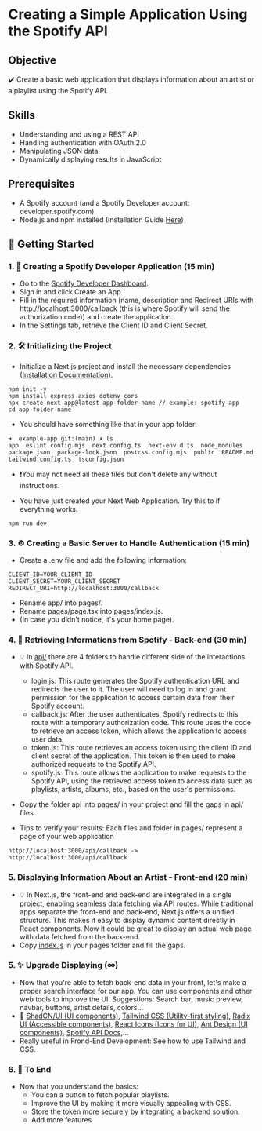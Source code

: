 # Creating a Simple Application Using the Spotify API

## Objective
✔️ Create a basic web application that displays information about an artist or a playlist using the Spotify API.

## Skills
- Understanding and using a REST API
- Handling authentication with OAuth 2.0
- Manipulating JSON data
- Dynamically displaying results in JavaScript

## Prerequisites
- A Spotify account (and a Spotify Developer account: developer.spotify.com)
- Node.js and npm installed (Installation Guide [Here](URL_du_lien))

## 🚀 Getting Started
### 1. 🎵 Creating a Spotify Developer Application (15 min)
- Go to the [Spotify Developer Dashboard](URL_du_lien).
- Sign in and click Create an App.
- Fill in the required information (name, description and Redirect URIs with http://localhost:3000/callback (this is where Spotify will send the authorization code)) and create the application.
- In the Settings tab, retrieve the Client ID and Client Secret.

### 2. 🛠 Initializing the Project
- Initialize a Next.js project and install the necessary dependencies ([Installation Documentation](https://nextjs.org/docs/app/getting-started/installation)).
```
npm init -y
npm install express axios dotenv cors
npx create-next-app@latest app-folder-name // example: spotify-app
cd app-folder-name
```
- You should have something like that in your app folder:
```
➜  example-app git:(main) ✗ ls
app  eslint.config.mjs  next.config.ts  next-env.d.ts  node_modules  package.json  package-lock.json  postcss.config.mjs  public  README.md  tailwind.config.ts  tsconfig.json
```
- ❗You may not need all these files but don't delete any without instructions.

- You have just created your Next Web Application. Try this to if everything works.
```
npm run dev
```

### 3. ⚙️ Creating a Basic Server to Handle Authentication (15 min)
- Create a .env file and add the following information:
```
CLIENT_ID=YOUR_CLIENT_ID
CLIENT_SECRET=YOUR_CLIENT_SECRET
REDIRECT_URI=http://localhost:3000/callback
```
- Rename app/ into pages/.
- Rename pages/page.tsx into pages/index.js.
- (In case you didn't notice, it's your home page).

### 4. 🔑 Retrieving Informations from Spotify - Back-end (30 min)
- 💡 In [api/](./api/) there are 4 folders to handle different side of the interactions with Spotify API.
  - login.js: This route generates the Spotify authentication URL and redirects the user to it. The user will need to log in and grant permission for the application to access certain data from their Spotify account.
  - callback.js: After the user authenticates, Spotify redirects to this route with a temporary authorization code. This route uses the code to retrieve an access token, which allows the application to access user data.
  - token.js: This route retrieves an access token using the client ID and client secret of the application. This token is then used to make authorized requests to the Spotify API.
  - spotify.js: This route allows the application to make requests to the Spotify API, using the retrieved access token to access data such as playlists, artists, albums, etc., based on the user's permissions.

- Copy the folder api into pages/ in your project and fill the gaps in api/ files.
- Tips to verify your results: Each files and folder in pages/ represent a page of your web application
```
http://localhost:3000/api/callback -> http://localhost:3000/api/callback
```

### 5. Displaying Information About an Artist - Front-end (20 min)
- 💡 In Next.js, the front-end and back-end are integrated in a single project, enabling seamless data fetching via API routes. While traditional apps separate the front-end and back-end, Next.js offers a unified structure. This makes it easy to display dynamic content directly in React components. Now it could be great to display an actual web page with data fetched from the back-end. 
- Copy [index.js](./index.js) in your pages folder and fill the gaps.

### 5. ✨ Upgrade Displaying (∞)
- Now that you're able to fetch back-end data in your front, let's make a proper search interface for our app. You can use components and other web tools to improve the UI.
Suggestions: Search bar, music preview, navbar, buttons, artist details, colors...
- 🔗  [ShadCN/UI (UI components)](https://ui.shadcn.com/), [Tailwind CSS (Utility-first styling)](https://tailwindcss.com/), [Radix UI (Accessible components)](https://www.radix-ui.com/), [React Icons (Icons for UI)](https://react-icons.github.io/react-icons/), [Ant Design (UI components)](https://ant.design/), [Spotify API Docs](https://developer.spotify.com/documentation/web-api),...
- Really useful in Frond-End Development: See how to use Tailwind and CSS.
### 6. 🏁 To End
- Now that you understand the basics:
  - You can a button to fetch popular playlists.
  - Improve the UI by making it more visually appealing with CSS.
  - Store the token more securely by integrating a backend solution.
  - Add more features.

